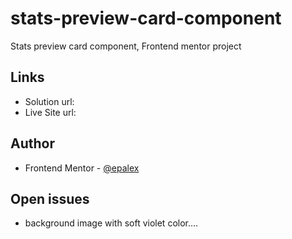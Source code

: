# stats-preview-card-component
Stats preview card component, Frontend mentor project

## Links
* Solution url: 
* Live Site url: 

## Author
* Frontend Mentor - [@epalex](https://www.frontendmentor.io/profile/epalex)

## Open issues
* background image with soft violet color....
